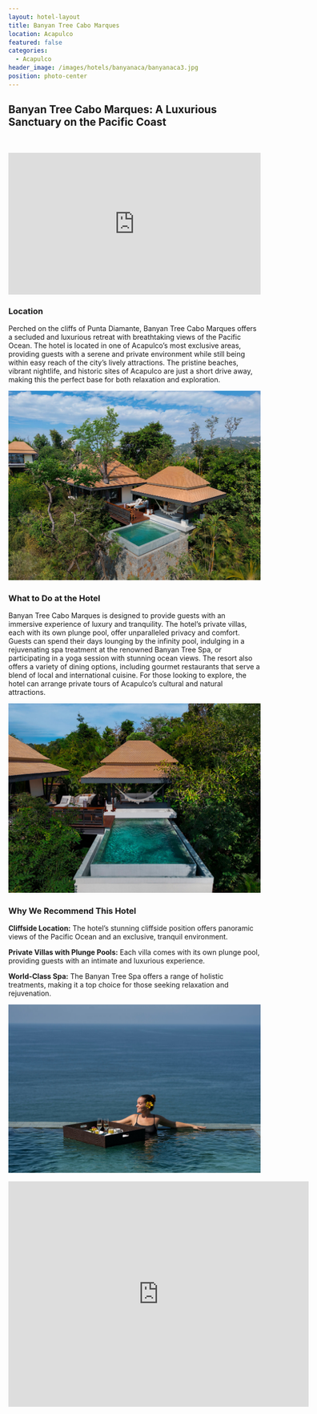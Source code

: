 ```yaml
---
layout: hotel-layout
title: Banyan Tree Cabo Marques
location: Acapulco
featured: false
categories:
  - Acapulco
header_image: /images/hotels/banyanaca/banyanaca3.jpg
position: photo-center
---
```

## Banyan Tree Cabo Marques: A Luxurious Sanctuary on the Pacific Coast

&nbsp;

<style>.embed-container { position: relative; padding-bottom: 56.25%; height: 0; overflow: hidden; max-width: 100%; } .embed-container iframe, .embed-container object, .embed-container embed { position: absolute; top: 0; left: 0; width: 100%; height: 100%; }</style>

<div class="embed-container"><iframe src="https://www.youtube.com/embed/pi8508awJ80" frameborder="0" allowfullscreen=""></iframe></div>

### Location

Perched on the cliffs of Punta Diamante, Banyan Tree Cabo Marques offers a secluded and luxurious retreat with breathtaking views of the Pacific Ocean. The hotel is located in one of Acapulco’s most exclusive areas, providing guests with a serene and private environment while still being within easy reach of the city’s lively attractions. The pristine beaches, vibrant nightlife, and historic sites of Acapulco are just a short drive away, making this the perfect base for both relaxation and exploration.

![](/images/hotels/banyanaca/banyanaca1.jpg)

### What to Do at the Hotel

Banyan Tree Cabo Marques is designed to provide guests with an immersive experience of luxury and tranquility. The hotel’s private villas, each with its own plunge pool, offer unparalleled privacy and comfort. Guests can spend their days lounging by the infinity pool, indulging in a rejuvenating spa treatment at the renowned Banyan Tree Spa, or participating in a yoga session with stunning ocean views. The resort also offers a variety of dining options, including gourmet restaurants that serve a blend of local and international cuisine. For those looking to explore, the hotel can arrange private tours of Acapulco’s cultural and natural attractions.

![](/images/hotels/banyanaca/banyanaca2.jpg)

### Why We Recommend This Hotel

**Cliffside Location:** The hotel’s stunning cliffside position offers panoramic views of the Pacific Ocean and an exclusive, tranquil environment.&nbsp;

**Private Villas with Plunge Pools:** Each villa comes with its own plunge pool, providing guests with an intimate and luxurious experience.&nbsp;

**World-Class Spa:** The Banyan Tree Spa offers a range of holistic treatments, making it a top choice for those seeking relaxation and rejuvenation.

![](/images/hotels/banyanaca/banyanaca4.jpg)

<div class='map-container center'>

<iframe src="https://www.google.com/maps/embed?pb=!1m18!1m12!1m3!1d3819.6401752050724!2d-99.85841678883058!3d16.794568319544705!2m3!1f0!2f0!3f0!3m2!1i1024!2i768!4f13.1!3m3!1m2!1s0x85ca591805873a05%3A0x375dfff0b484b40e!2sBanyan%20Tree%20Cabo%20Marqu%C3%A9s!5e0!3m2!1ses!2smx!4v1723603039812!5m2!1ses!2smx" width="600" height="450" style="border:0;" allowfullscreen="" loading="lazy" referrerpolicy="no-referrer-when-downgrade"></iframe>

</div>

&nbsp;